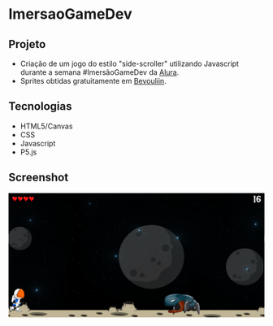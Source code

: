 # ImersaoGameDev

## Projeto
* Criação de um jogo do estilo "side-scroller" utilizando Javascript durante a semana #ImersãoGameDev da [Alura](https://www.alura.com.br/).
* Sprites obtidas gratuitamente em [Bevouliin](https://bevouliin.com/category/free_game_asset/).

## Tecnologias
* HTML5/Canvas
* CSS
* Javascript
* P5.js

## Screenshot
![screenshot](/imagens/screenshots/game.png)
